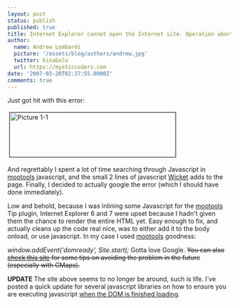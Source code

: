 ```yaml
---
layout: post
status: publish
published: true
title: Internet Explorer cannot open the Internet site. Operation aborted.
author:
  name: Andrew Lombardi
  picture: '/assets/blog/authors/andrew.jpg'
  twitter: kinabalu
  url: https://mysticcoders.com
date: '2007-03-20T02:37:55.0000Z'
comments: true
---
```

Just got hit with this error:

<a href="http://www.mysticcoders.com/wp-content/uploads/2007/03/Picture%201-1.png"><img src="https://www.mysticcoders.com/wp-content/uploads/2007/03/Picture%201-1-tm.jpg" border="1" alt="Picture 1-1" hspace="4" vspace="4" width="373" height="100" /></a>

And regrettably I spent a lot of time searching through Javascript in <a href="http://www.mootools.net">mootools</a> javascript, and the small 2 lines of javascript <a href="http://www.wicketframework.org">Wicket</a> adds to the page.  Finally, I decided to actually google the error (which I should have done immediately).

Low and behold, because I was inlining some Javascript for the <a href="http://www.mootools.net">mootools</a> Tip plugin, Internet Explorer 6 and 7 were upset because I hadn't given them the chance to render the entire HTML yet.  Easy enough to fix, and actually cleans up the code real nice, was to either add it to the body onload, or use javascript.  In my case I used <a href="http://www.mootools.net">mootools</a> goodness:

<em>window.addEvent('domready', Site.start);
</em>
Gotta love Google.  <strike>You can also <a href="http://www.ryangrant.net/archives/internet-explorer-cannot-open-the-internet-site-operation-aborted-google-map-api">check this site</a> for some tips on avoiding the problem in the future (especially with GMaps).</strike>

<strong>UPDATE</strong> The site above seems to no longer be around, such is life.  I've posted a quick update for several javascript libraries on how to ensure you are executing javascript <a href="/blog/2009/07/11/loading-javascript-on-your-page-properl/">when the DOM is finished loading</a>.

